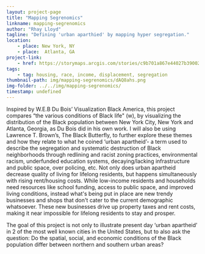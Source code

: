 ```yaml
---
layout: project-page
title: "Mapping Segrenomics"
linkname: mapping-segrenomics
author: "Rhay Lloyd"
tagline: "Defining 'urban aparthied' by mapping hyper segregation."
location:
    - place: New York, NY
    - place:  Atlanta, GA
project-link:
    - href: https://storymaps.arcgis.com/stories/c9b701a867e44027b39002bde5138295
tags:
    - tag: housing, race, income, displacement, segregation
thumbnail-path: img/mapping-segrenomics/dAQ8ahs.png
img-folder: ../../img/mapping-segrenomics/
timestamp: undefined
---
```

Inspired by W.E.B Du Bois’ Visualization Black America, this project compares “the various conditions of Black life" (w), by visualizing the distribution of the Black population between New York City, New York and Atlanta, Georgia, as Du Bois did in his own work. I will also be using Lawrence T. Brown’s, The Black Butterfly, to further explore these themes and how they relate to what he coined ‘urban apartheid’- a term used to describe the segregation and systematic destruction of Black neighborhoods through redlining and racist zoning practices, environmental racism, underfunded education systems, decaying/lacking infrastructure and public space, over policing, etc.  Not only does urban apartheid decrease quality of living for lifelong residents, but happens simultaneously with rising rent/housing costs. While low-income residents and households need resources like school funding, access to public space, and improved living conditions, instead what's being put in place are new trendy businesses and shops that don't cater to the current demographic whatsoever. These new businesses drive up property taxes and rent costs, making it near impossible for lifelong residents to stay and prosper. 

The goal of this project is not only to illustrate present day ‘urban apartheid’ in 2 of the most well known cities in the United States, but to also ask the question: Do the spatial, social, and economic conditions of the Black population differ between northern and southern urban areas?